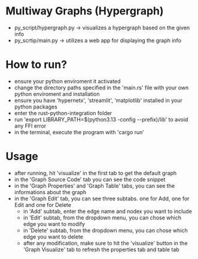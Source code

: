 # Multiway Graphs (Hypergraph)

- py_script/hypergraph.py -> visualizes a hypergraph based on the given info
- py_scrtip/main.py -> utilizes a web app for displaying the graph info

# How to run?

- ensure your python enviroment it activated
- change the directory paths specified in the 'main.rs' file with your own python enviroment and installation
- ensure you have 'hypernetx', 'streamlit', 'matplotlib' installed in your python packages
- enter the rust-python-integration folder
- run 'export LIBRARY_PATH=$(python3.13 -config --prefix)/lib' to avoid any FFI error
- in the terminal, execute the program with 'cargo run'

# Usage

- after running, hit 'visualize' in the first tab to get the default graph
- in the 'Graph Source Code' tab you can see the code snippet
- in the 'Graph Properties' and 'Graph Table' tabs, you can see the informations about the graph
- in the 'Graph Edit' tab, you can see three subtabs. one for Add, one for Edit and one for Delete
  - in 'Add' subtab, enter the edge name and nodex you want to include
  - in 'Edit' subtab, from the dropdown menu, you can chose which edge you want to modify
  - in 'Delete' subtab, from the dropdown menu, you can chose which edge you want to delete
  - after any modification, make sure to hit the 'visualize' button in the 'Graph Visualize' tab to refresh
    the properties tab and table tab
